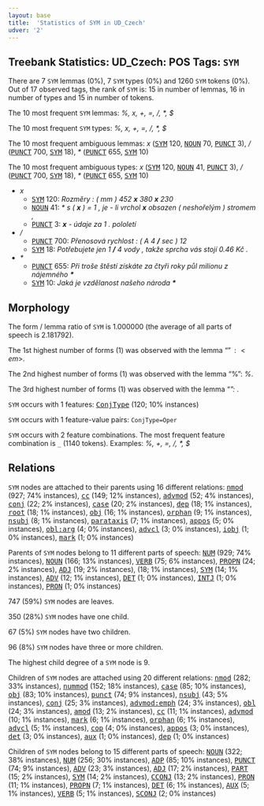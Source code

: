 ```yaml
---
layout: base
title:  'Statistics of SYM in UD_Czech'
udver: '2'
---
```


## Treebank Statistics: UD_Czech: POS Tags: `SYM`

There are 7 `SYM` lemmas (0%), 7 `SYM` types (0%) and 1260 `SYM` tokens (0%).
Out of 17 observed tags, the rank of `SYM` is: 15 in number of lemmas, 16 in number of types and 15 in number of tokens.

The 10 most frequent `SYM` lemmas: <em>%, x, +, =, /, *, $</em>

The 10 most frequent `SYM` types:  <em>%, x, +, =, /, *, $</em>

The 10 most frequent ambiguous lemmas: <em>x</em> (<tt><a href="cs-pos-SYM.html">SYM</a></tt> 120, <tt><a href="cs-pos-NOUN.html">NOUN</a></tt> 70, <tt><a href="cs-pos-PUNCT.html">PUNCT</a></tt> 3), <em>/</em> (<tt><a href="cs-pos-PUNCT.html">PUNCT</a></tt> 700, <tt><a href="cs-pos-SYM.html">SYM</a></tt> 18), <em>*</em> (<tt><a href="cs-pos-PUNCT.html">PUNCT</a></tt> 655, <tt><a href="cs-pos-SYM.html">SYM</a></tt> 10)

The 10 most frequent ambiguous types:  <em>x</em> (<tt><a href="cs-pos-SYM.html">SYM</a></tt> 120, <tt><a href="cs-pos-NOUN.html">NOUN</a></tt> 41, <tt><a href="cs-pos-PUNCT.html">PUNCT</a></tt> 3), <em>/</em> (<tt><a href="cs-pos-PUNCT.html">PUNCT</a></tt> 700, <tt><a href="cs-pos-SYM.html">SYM</a></tt> 18), <em>*</em> (<tt><a href="cs-pos-PUNCT.html">PUNCT</a></tt> 655, <tt><a href="cs-pos-SYM.html">SYM</a></tt> 10)


* <em>x</em>
  * <tt><a href="cs-pos-SYM.html">SYM</a></tt> 120: <em>Rozměry : ( mm ) 452 <b>x</b> 380 <b>x</b> 230</em>
  * <tt><a href="cs-pos-NOUN.html">NOUN</a></tt> 41: <em>* s ( <b>x</b> ) = 1 , je - li vrchol <b>x</b> obsazen ( neshořelým ) stromem ,</em>
  * <tt><a href="cs-pos-PUNCT.html">PUNCT</a></tt> 3: <em><b>x</b> - údaje za 1 . pololetí</em>
* <em>/</em>
  * <tt><a href="cs-pos-PUNCT.html">PUNCT</a></tt> 700: <em>Přenosová rychlost : ( A 4 <b>/</b> sec ) 12</em>
  * <tt><a href="cs-pos-SYM.html">SYM</a></tt> 18: <em>Potřebujete jen 1 <b>/</b> 4 vody , takže sprcha vás stojí 0.46 Kč .</em>
* <em>*</em>
  * <tt><a href="cs-pos-PUNCT.html">PUNCT</a></tt> 655: <em>Při troše štěstí získáte za čtyři roky půl milionu z nájemného <b>*</b></em>
  * <tt><a href="cs-pos-SYM.html">SYM</a></tt> 10: <em>Jaká je vzdělanost našeho národa <b>*</b></em>

## Morphology

The form / lemma ratio of `SYM` is 1.000000 (the average of all parts of speech is 2.181792).

The 1st highest number of forms (1) was observed with the lemma “$”: <em>$</em>.

The 2nd highest number of forms (1) was observed with the lemma “%”: <em>%</em>.

The 3rd highest number of forms (1) was observed with the lemma “*”: <em>*</em>.

`SYM` occurs with 1 features: <tt><a href="cs-feat-ConjType.html">ConjType</a></tt> (120; 10% instances)

`SYM` occurs with 1 feature-value pairs: `ConjType=Oper`

`SYM` occurs with 2 feature combinations.
The most frequent feature combination is `_` (1140 tokens).
Examples: <em>%, +, =, /, *, $</em>


## Relations

`SYM` nodes are attached to their parents using 16 different relations: <tt><a href="cs-dep-nmod.html">nmod</a></tt> (927; 74% instances), <tt><a href="cs-dep-cc.html">cc</a></tt> (149; 12% instances), <tt><a href="cs-dep-advmod.html">advmod</a></tt> (52; 4% instances), <tt><a href="cs-dep-conj.html">conj</a></tt> (22; 2% instances), <tt><a href="cs-dep-case.html">case</a></tt> (20; 2% instances), <tt><a href="cs-dep-dep.html">dep</a></tt> (18; 1% instances), <tt><a href="cs-dep-root.html">root</a></tt> (18; 1% instances), <tt><a href="cs-dep-obj.html">obj</a></tt> (16; 1% instances), <tt><a href="cs-dep-orphan.html">orphan</a></tt> (9; 1% instances), <tt><a href="cs-dep-nsubj.html">nsubj</a></tt> (8; 1% instances), <tt><a href="cs-dep-parataxis.html">parataxis</a></tt> (7; 1% instances), <tt><a href="cs-dep-appos.html">appos</a></tt> (5; 0% instances), <tt><a href="cs-dep-obl-arg.html">obl:arg</a></tt> (4; 0% instances), <tt><a href="cs-dep-advcl.html">advcl</a></tt> (3; 0% instances), <tt><a href="cs-dep-iobj.html">iobj</a></tt> (1; 0% instances), <tt><a href="cs-dep-mark.html">mark</a></tt> (1; 0% instances)

Parents of `SYM` nodes belong to 11 different parts of speech: <tt><a href="cs-pos-NUM.html">NUM</a></tt> (929; 74% instances), <tt><a href="cs-pos-NOUN.html">NOUN</a></tt> (166; 13% instances), <tt><a href="cs-pos-VERB.html">VERB</a></tt> (75; 6% instances), <tt><a href="cs-pos-PROPN.html">PROPN</a></tt> (24; 2% instances), <tt><a href="cs-pos-ADJ.html">ADJ</a></tt> (19; 2% instances),  (18; 1% instances), <tt><a href="cs-pos-SYM.html">SYM</a></tt> (14; 1% instances), <tt><a href="cs-pos-ADV.html">ADV</a></tt> (12; 1% instances), <tt><a href="cs-pos-DET.html">DET</a></tt> (1; 0% instances), <tt><a href="cs-pos-INTJ.html">INTJ</a></tt> (1; 0% instances), <tt><a href="cs-pos-PRON.html">PRON</a></tt> (1; 0% instances)

747 (59%) `SYM` nodes are leaves.

350 (28%) `SYM` nodes have one child.

67 (5%) `SYM` nodes have two children.

96 (8%) `SYM` nodes have three or more children.

The highest child degree of a `SYM` node is 9.

Children of `SYM` nodes are attached using 20 different relations: <tt><a href="cs-dep-nmod.html">nmod</a></tt> (282; 33% instances), <tt><a href="cs-dep-nummod.html">nummod</a></tt> (152; 18% instances), <tt><a href="cs-dep-case.html">case</a></tt> (85; 10% instances), <tt><a href="cs-dep-obj.html">obj</a></tt> (83; 10% instances), <tt><a href="cs-dep-punct.html">punct</a></tt> (74; 9% instances), <tt><a href="cs-dep-nsubj.html">nsubj</a></tt> (43; 5% instances), <tt><a href="cs-dep-conj.html">conj</a></tt> (25; 3% instances), <tt><a href="cs-dep-advmod-emph.html">advmod:emph</a></tt> (24; 3% instances), <tt><a href="cs-dep-obl.html">obl</a></tt> (24; 3% instances), <tt><a href="cs-dep-amod.html">amod</a></tt> (13; 2% instances), <tt><a href="cs-dep-cc.html">cc</a></tt> (11; 1% instances), <tt><a href="cs-dep-advmod.html">advmod</a></tt> (10; 1% instances), <tt><a href="cs-dep-mark.html">mark</a></tt> (6; 1% instances), <tt><a href="cs-dep-orphan.html">orphan</a></tt> (6; 1% instances), <tt><a href="cs-dep-advcl.html">advcl</a></tt> (5; 1% instances), <tt><a href="cs-dep-cop.html">cop</a></tt> (4; 0% instances), <tt><a href="cs-dep-appos.html">appos</a></tt> (3; 0% instances), <tt><a href="cs-dep-det.html">det</a></tt> (3; 0% instances), <tt><a href="cs-dep-aux.html">aux</a></tt> (1; 0% instances), <tt><a href="cs-dep-dep.html">dep</a></tt> (1; 0% instances)

Children of `SYM` nodes belong to 15 different parts of speech: <tt><a href="cs-pos-NOUN.html">NOUN</a></tt> (322; 38% instances), <tt><a href="cs-pos-NUM.html">NUM</a></tt> (256; 30% instances), <tt><a href="cs-pos-ADP.html">ADP</a></tt> (85; 10% instances), <tt><a href="cs-pos-PUNCT.html">PUNCT</a></tt> (74; 9% instances), <tt><a href="cs-pos-ADV.html">ADV</a></tt> (23; 3% instances), <tt><a href="cs-pos-ADJ.html">ADJ</a></tt> (17; 2% instances), <tt><a href="cs-pos-PART.html">PART</a></tt> (15; 2% instances), <tt><a href="cs-pos-SYM.html">SYM</a></tt> (14; 2% instances), <tt><a href="cs-pos-CCONJ.html">CCONJ</a></tt> (13; 2% instances), <tt><a href="cs-pos-PRON.html">PRON</a></tt> (11; 1% instances), <tt><a href="cs-pos-PROPN.html">PROPN</a></tt> (7; 1% instances), <tt><a href="cs-pos-DET.html">DET</a></tt> (6; 1% instances), <tt><a href="cs-pos-AUX.html">AUX</a></tt> (5; 1% instances), <tt><a href="cs-pos-VERB.html">VERB</a></tt> (5; 1% instances), <tt><a href="cs-pos-SCONJ.html">SCONJ</a></tt> (2; 0% instances)

